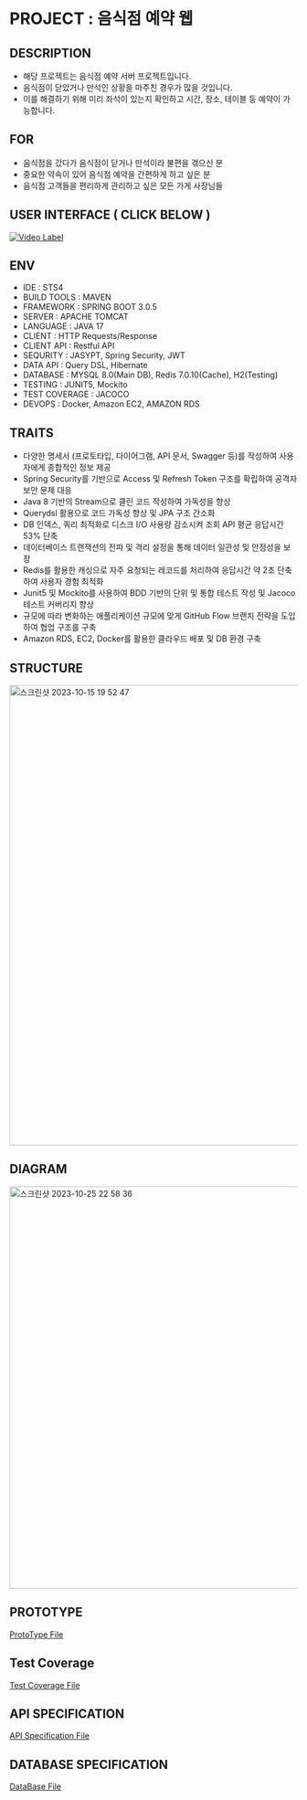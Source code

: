 # PROJECT : 음식점 예약 웹


## DESCRIPTION
- 해당 프로젝트는 음식점 예약 서버 프로젝트입니다.
- 음식점이 닫았거나 만석인 상황을 마주친 경우가 많을 것입니다.
- 이를 해결하기 위해 미리 좌석이 있는지 확인하고 시간, 장소, 테이블 등 예약이 가능합니다.


## FOR
- 음식점을 갔다가 음식점이 닫거나 만석이라 불편을 겪으신 분
- 중요한 약속이 있어 음식점 예약을 간편하게 하고 싶은 분
- 음식점 고객들을 편리하게 관리하고 싶은 모든 가게 사장님들


## USER INTERFACE ( CLICK BELOW )
[![Video Label](http://img.youtube.com/vi/4kFZOOxNqD0/0.jpg)](https://youtu.be/4kFZOOxNqD0)


## ENV
- IDE : STS4
- BUILD TOOLS : MAVEN
- FRAMEWORK : SPRING BOOT 3.0.5
- SERVER : APACHE TOMCAT
- LANGUAGE : JAVA 17
- CLIENT : HTTP Requests/Response
- CLIENT API : Restful API
- SEQURITY : JASYPT, Spring Security, JWT
- DATA API : Query DSL, Hibernate
- DATABASE : MYSQL 8.0(Main DB), Redis 7.0.10(Cache), H2(Testing)
- TESTING : JUNIT5, Mockito
- TEST COVERAGE : JACOCO
- DEVOPS : Docker, Amazon EC2, AMAZON RDS

## TRAITS
- 다양한 명세서 (프로토타입, 다이어그램, API 문서, Swagger 등)를 작성하여 사용자에게 종합적인 정보 제공
- Spring Security를 기반으로 Access 및 Refresh Token 구조를 확립하여 공격자 보안 문제 대응
- Java 8 기반의 Stream으로 클린 코드 작성하여 가독성을 향상
- Querydsl 활용으로 코드 가독성 향상 및 JPA 구조 간소화
- DB 인덱스, 쿼리 최적화로 디스크 I/O 사용량 감소시켜 조회 API 평균 응답시간 53% 단축
- 데이터베이스 트랜잭션의 전파 및 격리 설정을 통해 데이터 일관성 및 안정성을 보장
- Redis를 활용한 캐싱으로 자주 요청되는 레코드를 처리하여 응답시간 약 2초 단축하여 사용자 경험 최적화
- Junit5 및 Mockito를 사용하여 BDD 기반의 단위 및 통합 테스트 작성 및 Jacoco 테스트 커버리지 향상
- 규모에 따라 변화하는 애플리케이션 규모에 맞게 GitHub Flow 브랜치 전략을 도입하여 협업 구조를 구축
- Amazon RDS, EC2, Docker를 활용한 클라우드 배포 및 DB 환경 구축

## STRUCTURE
<img width="806" alt="스크린샷 2023-10-15 19 52 47" src="https://github.com/mokjaemin/Mok1/assets/95067670/428bbb6c-4141-46eb-91e8-69846d075ecd">

## DIAGRAM
<img width="704" alt="스크린샷 2023-10-25 22 58 36" src="https://github.com/mokjaemin/Mok1/assets/95067670/76af113f-d2ad-4219-a36c-5ba96732b034">


## PROTOTYPE
[ProtoType File](https://www.figma.com/proto/p667iVrA2n38Qvr8l64xaQ/Graduation-Project?node-id=6-49&scaling=scale-down&page-id=0%3A1&starting-point-node-id=6%3A15)

## Test Coverage
[Test Coverage File](https://docs.google.com/spreadsheets/d/1OKFicrW9nmyS5sHzxdf49Tp4WqHmk1qrBU6Q3lpNXAg/edit?usp=sharing)

## API SPECIFICATION
[API Specification File](https://docs.google.com/document/d/13W18PYfz040IY35pNc1uI9T5nt0C9nzI4S5q_MH0USw/edit)

## DATABASE SPECIFICATION
[DataBase File](https://docs.google.com/document/d/1AKWyWDcy_u3G-zKH0nWjQUifhvrn_jncopUeqKt-gEQ/edit)

